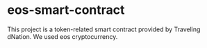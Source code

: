 # eos-smart-contract
This project is a token-related smart contract provided by Traveling dNation. We used eos cryptocurrency.

